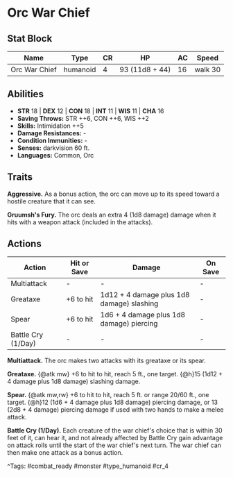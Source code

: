 # Orc War Chief

## Stat Block

| Name | Type | CR | HP | AC | Speed |
|------|------|----|----|----|-------|
| Orc War Chief | humanoid | 4 | 93 (11d8 + 44) | 16 | walk 30 |

## Abilities

- **STR** 18 | **DEX** 12 | **CON** 18 | **INT** 11 | **WIS** 11 | **CHA** 16
- **Saving Throws:** STR ++6, CON ++6, WIS ++2  
- **Skills:** Intimidation ++5  
- **Damage Resistances:** -  
- **Condition Immunities:** -  
- **Senses:** darkvision 60 ft.  
- **Languages:** Common, Orc

## Traits

**Aggressive.** As a bonus action, the orc can move up to its speed toward a hostile creature that it can see.

**Gruumsh's Fury.** The orc deals an extra 4 (1d8 damage) damage when it hits with a weapon attack (included in the attacks).


## Actions

| Action | Hit or Save | Damage | On Save |
|--------|--------------|--------|----------|
| Multiattack | - | - | - |
| Greataxe | +6 to hit | 1d12 + 4 damage plus 1d8 damage) slashing | - |
| Spear | +6 to hit | 1d6 + 4 damage plus 1d8 damage) piercing | - |
| Battle Cry (1/Day) | - | - | - |

**Multiattack.** The orc makes two attacks with its greataxe or its spear.

**Greataxe.** {@atk mw} +6 to hit to hit, reach 5 ft., one target. {@h}15 (1d12 + 4 damage plus 1d8 damage) slashing damage.

**Spear.** {@atk mw,rw} +6 to hit to hit, reach 5 ft. or range 20/60 ft., one target. {@h}12 (1d6 + 4 damage plus 1d8 damage) piercing damage, or 13 (2d8 + 4 damage) piercing damage if used with two hands to make a melee attack.

**Battle Cry (1/Day).** Each creature of the war chief's choice that is within 30 feet of it, can hear it, and not already affected by Battle Cry gain advantage on attack rolls until the start of the war chief's next turn. The war chief can then make one attack as a bonus action.


^Tags: #combat_ready #monster #type_humanoid #cr_4